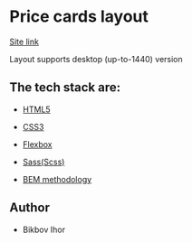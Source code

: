 # Price cards layout

[Site link](https://igor23go.github.io/PriceCardsLayout/)

Layout supports desktop (up-to-1440) version

## The tech stack are:

- [HTML5](https://uk.wikipedia.org/wiki/HTML5)

- [CSS3](https://ru.wikipedia.org/wiki/CSS)

- [Flexbox](https://en.wikipedia.org/wiki/CSS_Flexible_Box_Layout)

- [Sass(Scss)](https://sass-lang.com/)

- [BEM methodology](https://en.bem.info/methodology/)

## Author

- Bikbov Ihor
